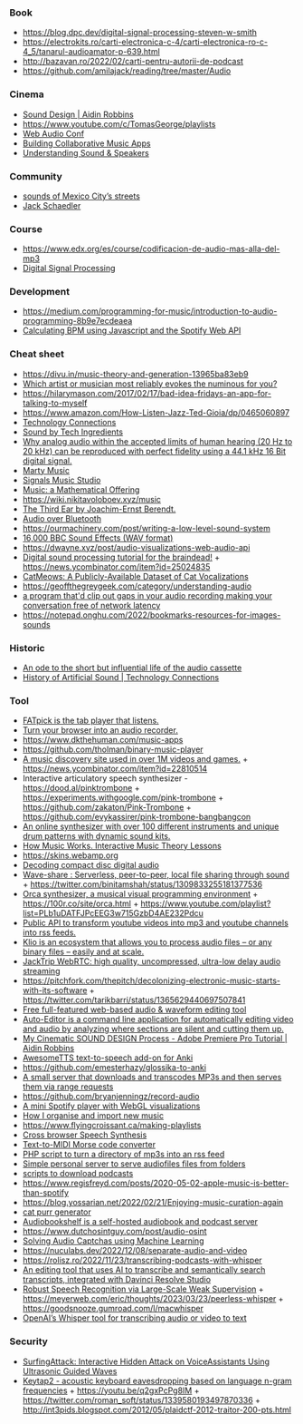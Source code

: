 ### Book

- https://blog.dpc.dev/digital-signal-processing-steven-w-smith
- https://electrokits.ro/carti-electronica-c-4/carti-electronica-ro-c-4_5/tanarul-audioamator-p-639.html
- http://bazavan.ro/2022/02/carti-pentru-autorii-de-podcast
- https://github.com/amilajack/reading/tree/master/Audio

### Cinema

- [Sound Design | Aidin Robbins](https://www.youtube.com/playlist?list=PLWPee627x2SbTbBub80dqKxM4pvQxUrx2)
- https://www.youtube.com/c/TomasGeorge/playlists
- [Web Audio Conf](https://www.youtube.com/channel/UCMaHc1Rq2viM88OsluS2WWw/playlists)
- [Building Collaborative Music Apps](https://www.youtube.com/watch?v=TCVuLh5Io9A)
- [Understanding Sound & Speakers](https://www.youtube.com/playlist?list=PL6rx9p3tbsMvYWeYUTNuRNMLXn0eyJvub)

### Community

- [sounds of Mexico City’s streets](https://pudding.cool/2022/09/cdmx)
- [Jack Schaedler](https://github.com/jackschaedler)

### Course

- https://www.edx.org/es/course/codificacion-de-audio-mas-alla-del-mp3
- [Digital Signal Processing](https://github.com/leafac/cpp-dsp-juce--study-group)

### Development

- https://medium.com/programming-for-music/introduction-to-audio-programming-8b9e7ecdeaea
- [Calculating BPM using Javascript and the Spotify Web API](https://github.com/JMPerez/beats-audio-api)

### Cheat sheet

- https://divu.in/music-theory-and-generation-13965ba83eb9
- [Which artist or musician most reliably evokes the numinous for you?](https://twitter.com/michael_nielsen/status/1210777243967901701)
- https://hilarymason.com/2017/02/17/bad-idea-fridays-an-app-for-talking-to-myself
- https://www.amazon.com/How-Listen-Jazz-Ted-Gioia/dp/0465060897
- [Technology Connections](https://www.youtube.com/channel/UCy0tKL1T7wFoYcxCe0xjN6Q/playlists)
- [Sound by Tech Ingredients](https://www.youtube.com/playlist?list=PLzrI14lOlSqeCgDH9zJb-qRKem9fTT2Tj)
- [Why analog audio within the accepted limits of human hearing (20 Hz to 20 kHz) can be reproduced with perfect fidelity using a 44.1 kHz 16 Bit digital signal.](https://youtu.be/cIQ9IXSUzuM)
- [Marty Music](https://www.youtube.com/channel/UCmnlTWVJysjWPFiZhQ5uudg/playlists)
- [Signals Music Studio](https://www.youtube.com/channel/UCRDDHLvQb8HjE2r7_ZuNtWA/playlists)
- [Music: a Mathematical Offering](https://homepages.abdn.ac.uk/d.j.benson/pages/html/maths-music.html)
- https://wiki.nikitavoloboev.xyz/music
- [The Third Ear by Joachim-Ernst Berendt.](https://twitter.com/sivers/status/1219343046636077062)
- [Audio over Bluetooth](https://twitter.com/binitamshah/status/1226789575797833730)
- https://ourmachinery.com/post/writing-a-low-level-sound-system
- [16,000 BBC Sound Effects (WAV format)](http://bbcsfx.acropolis.org.uk)
- https://dwayne.xyz/post/audio-visualizations-web-audio-api
- [Digital sound processing tutorial for the braindead!](http://yehar.com/blog/?p=121) + https://news.ycombinator.com/item?id=25024835
- [CatMeows: A Publicly-Available Dataset of Cat Vocalizations](https://zenodo.org/record/4008297)
- https://geoffthegreygeek.com/category/understanding-audio
- [a program that'd clip out gaps in your audio recording making your conversation free of network latency](https://twitter.com/paul_irish/status/1352483715251757059)
- https://notepad.onghu.com/2022/bookmarks-resources-for-images-sounds

### Historic

- [An ode to the short but influential life of the audio cassette](https://adjacentpossible.substack.com/p/prescient-obsolescence)
- [History of Artificial Sound | Technology Connections](https://www.youtube.com/playlist?list=PLv0jwu7G_DFUYPuDoKWCUy33lL9LnMBGX)

### Tool

- [FATpick is the tab player that listens.](https://www.fatpick.com/learn-to-play-guitar)
- [Turn your browser into an audio recorder.](https://blog.sambego.be/turn-your-browser-into-an-audio-recorder/)
- https://www.dkthehuman.com/music-apps
- https://github.com/tholman/binary-music-player
- [A music discovery site used in over 1M videos and games.](http://dig.ccmixter.org) + https://news.ycombinator.com/item?id=22810514
- Interactive articulatory speech synthesizer - https://dood.al/pinktrombone + https://experiments.withgoogle.com/pink-trombone + https://github.com/zakaton/Pink-Trombone + https://github.com/evykassirer/pink-trombone-bangbangcon
- [An online synthesizer with over 100 different instruments and unique drum patterns with dynamic sound kits.](https://midi.city)
- [How Music Works. Interactive Music Theory Lessons](https://www.lightnote.co)
- https://skins.webamp.org
- [Decoding compact disc digital audio](https://github.com/carrotIndustries/redbook)
- [Wave-share : Serverless, peer-to-peer, local file sharing through sound](https://github.com/ggerganov/wave-share) + https://twitter.com/binitamshah/status/1309833255181377536
- [Orca synthesizer, a musical visual programming environment](https://youtu.be/RaI_TuISSJE) + https://100r.co/site/orca.html + https://www.youtube.com/playlist?list=PLb1uDATFJPcEEG3w715GzbD4AE232Pdcu
- [Public API to transform youtube videos into mp3 and youtube channels into rss feeds.](https://github.com/yashha/youtube-mp3-rss-api)
- [Klio is an ecosystem that allows you to process audio files – or any binary files – easily and at scale.](https://github.com/spotify/klio)
- [JackTrip WebRTC: high quality, uncompressed, ultra-low delay audio streaming](https://github.com/JackTrip-webrtc/JackTrip-webrtc)
- https://pitchfork.com/thepitch/decolonizing-electronic-music-starts-with-its-software + https://twitter.com/tarikbarri/status/1365629440697507841
- [Free full-featured web-based audio & waveform editing tool](https://github.com/pkalogiros/AudioMass)
- [Auto-Editor is a command line application for automatically editing video and audio by analyzing where sections are silent and cutting them up.](https://github.com/WyattBlue/auto-editor)
- [My Cinematic SOUND DESIGN Process - Adobe Premiere Pro Tutorial | Aidin Robbins](https://youtu.be/MQ4kYSyBgcc)
- [AwesomeTTS text-to-speech add-on for Anki](https://github.com/AwesomeTTS/awesometts-anki-addon)
- https://github.com/emesterhazy/glossika-to-anki
- [A small server that downloads and transcodes MP3s and then serves them via range requests](https://github.com/lukekarrys/yt-streaming-audio-server)
- https://github.com/bryanjenningz/record-audio
- [A mini Spotify player with WebGL visualizations](https://github.com/dvx/lofi)
- [How I organise and import new music](https://blog.vararu.org/new-music)
- https://www.flyingcroissant.ca/making-playlists
- [Cross browser Speech Synthesis](https://github.com/jankapunkt/easy-speech)
- [Text-to-MIDI Morse code converter](https://web.archive.org/web/20040805022253/http://users.rcn.com/m3ha11/ruby/t2mm.rb)
- [PHP script to turn a directory of mp3s into an rss feed](https://github.com/pushcx/miscpodcast)
- [Simple personal server to serve audiofiles files from folders](https://github.com/izderadicka/audioserve)
- [scripts to download podcasts](https://github.com/paulgazz/podcasts)
- https://www.regisfreyd.com/posts/2020-05-02-apple-music-is-better-than-spotify
- https://blog.yossarian.net/2022/02/21/Enjoying-music-curation-again
- [cat purr generator](https://purrli.com)
- [Audiobookshelf is a self-hosted audiobook and podcast server](https://github.com/advplyr/audiobookshelf)
- https://www.dutchosintguy.com/post/audio-osint
- [Solving Audio Captchas using Machine Learning](https://github.com/sampritipanda/audio_captcha_solver)
- https://nuculabs.dev/2022/12/08/separate-audio-and-video
- https://rolisz.ro/2022/11/23/transcribing-podcasts-with-whisper
- [An editing tool that uses AI to transcribe and semantically search transcripts, integrated with Davinci Resolve Studio](https://github.com/octimot/StoryToolkitAI)
- [Robust Speech Recognition via Large-Scale Weak Supervision](https://github.com/openai/whisper) + https://meyerweb.com/eric/thoughts/2023/03/23/peerless-whisper + https://goodsnooze.gumroad.com/l/macwhisper
- [OpenAI’s Whisper tool for transcribing audio or video to text](https://www.digitalforensicstips.com/2023/02/transcribing-like-boss-for-no-cost.html)

### Security

- [SurfingAttack: Interactive Hidden Attack on VoiceAssistants Using Ultrasonic Guided Waves](https://www.ndss-symposium.org/wp-content/uploads/2020/02/24068.pdf)
- [Keytap2 - acoustic keyboard eavesdropping based on language n-gram frequencies](https://github.com/ggerganov/kbd-audio/discussions/31) + https://youtu.be/q2gxPcPg8IM + https://twitter.com/roman_soft/status/1339580193497870336 + http://int3pids.blogspot.com/2012/05/plaidctf-2012-traitor-200-pts.html
